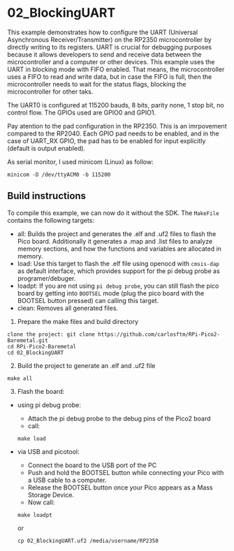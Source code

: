 # 02_BlockingUART
This example demonstrates how to configure the UART (Universal Asynchronous Receiver/Transmitter) on the RP2350 microcontroller by directly writing to its registers. 
UART is crucial for debugging purposes because it allows developers to send and receive data between the microcontroller and a computer or other devices.
This example uses the UART in blocking mode with FIFO enabled. That means, the microcontroller uses a FIFO to read and write data, but in case the FIFO is full, then the microcontroller needs to wait for the status flags, blocking the microcontroller for other taks.

The UART0 is configured at 115200 bauds, 8 bits, parity none, 1 stop bit, no control flow. The GPIOs used are GPIO0 and GPIO1.

Pay atention to the pad configuration in the RP2350. This is an imrpovement compared to the RP2040. Each GPIO pad needs to be enabled, and in the case of UART_RX GPIO, the pad has to be enabled for input explicitly (default is output enabled).

As serial monitor, I used minicom (Linux) as follow:

```
minicom -D /dev/ttyACM0 -b 115200
```

## Build instructions

To compile this example, we can now do it without the SDK. The `MakeFile` contains the following targets:
- all: Builds the project and generates the .elf and .uf2 files to flash the Pico board. Additionally it generates a .map and .list files to analyze memory sections, and how the functions and variables are allocated in memory.
- load: Use this target to flash the .elf file using openocd with `cmsis-dap` as default interface, which provides support for the pi debug probe as programer/debuger.
- loadpt: If you are not using `pi debug probe`, you can still flash the pico board by getting into `BOOTSEL` mode (plug the pico board with the BOOTSEL button pressed) can calling this target.
- clean: Removes all generated files.

1. Prepare the make files and build directory
```
clone the project: git clone https://github.com/carlosftm/RPi-Pico2-Baremetal.git
cd RPi-Pico2-Baremetal
cd 02_BlockingUART
```
2. Build the project to generate an .elf and .uf2 file
```
make all
```
3. Flash the board:
- using pi debug probe:

    - Attach the pi debug probe to the debug pins of the Pico2 board
    - call:
    ```
    make load
    ```

- via USB and picotool:

    - Connect the board to the USB port of the PC
    - Push and hold the BOOTSEL button while connecting your Pico with a USB cable to a computer.
    - Release the BOOTSEL button once your Pico appears as a Mass Storage Device.
    - Now call:

    ```
    make loadpt
    ```

    or

    ```
    cp 02_BlockingUART.uf2 /media/username/RP2350
    ```